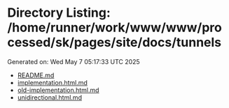 # Directory Listing: /home/runner/work/www/www/processed/sk/pages/site/docs/tunnels
Generated on: Wed May  7 05:17:33 UTC 2025

- [README.md](README.md)
- [implementation.html.md](implementation.html.md)
- [old-implementation.html.md](old-implementation.html.md)
- [unidirectional.html.md](unidirectional.html.md)
